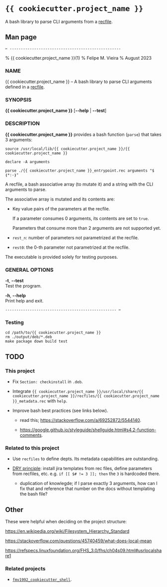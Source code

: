 <!--                          DO NOT EDIT THIS FILE                          -->
# `{{ cookiecutter.project_name }}`

A bash library to parse CLI arguments from a [recfile][recutils_website].

## Man page

`✂ --------------------------------------------------`

% {{ cookiecutter.project_name }}(1) % Felipe M. Vieira % August 2023

### NAME

{{ cookiecutter.project_name }} – A bash library to parse CLI arguments
defined in a
[recfile](https://www.gnu.org/software/recutils/ "GNU Recutils").

### SYNOPSIS

**{{ cookiecutter.project_name }}** \[**--help** \| **--test**\]

### DESCRIPTION

**{{ cookiecutter.project_name }}** provides a bash function (`parse`) that
takes 3 arguments:

    source /usr/local/lib/{{ cookiecutter.project_name }}/{{ cookiecutter.project_name }}

    declare -A arguments

    parse ./{{ cookiecutter.project_name }}_entrypoint.rec arguments "$❴*:-❵"

A recfile, a bash associative array (to mutate it) and a string with the
CLI arguments to parse.

The associative array is mutated and its contents are:

-   Key value pairs of the parameters at the recfile.

    If a parameter consumes 0 arguments, its contents are set to `true`.

    Parameters that consume more than 2 arguments are not supported yet.

-   `rest_n`: number of parameters not parametrized at the recfile.

-   `rest0`: the 0-th parameter not parametrized at the recfile.

The executable is provided solely for testing purposes.

### GENERAL OPTIONS

**-t**, **--test**  
Test the program.

**-h**, **--help**  
Print help and exit.


`-------------------------------------------------- ✂`

<!--

## Developing

???

-->

### Testing

```
cd /path/to/{{ cookiecutter.project_name }}
rm ./output/deb/*.deb
make package down build test
```

## TODO

### This project

*   Fix `Section: checkinstall` in `.deb`.

*   Integrate `{{ cookiecutter.project_name }}/usr/local/share/{{ cookiecutter.project_name }}/recfiles/{{ cookiecutter.project_name }}_metadata.rec` with `help`.

*   Improve bash best practices (see links below).

    *   read this; <https://stackoverflow.com/a/69252872/5544140>.

    *   <https://google.github.io/styleguide/shellguide.html#s4.2-function-comments>.

### Related to this project

*   Use `recfiles` to define depts. Its metadata capabilities are outstanding.

*   [DRY principle](https://en.wikipedia.org/wiki/Don%27t_repeat_yourself): install jira templates from rec files, define parameters from recfiles, etc. e.g. `if [[ $# != 3 ]]; then` the `3` is hardcoded there.

    *   duplication of knowlegde; if I parse exactly 3 arguments, how can I fix that and reference that number on the docs without templating the bash file?

## Other

These were helpful when deciding on the project structure:

https://en.wikipedia.org/wiki/Filesystem_Hierarchy_Standard

https://stackoverflow.com/questions/45740459/what-does-local-mean

https://refspecs.linuxfoundation.org/FHS_3.0/fhs/ch04s09.html#usrlocalshare1

### Related projects

*   [`fmv1992_cookiecutter_shell`](???).

<!--  -->

<!-- https://pandoc.org/chunkedhtml-demo/8.16-links-1.html -->

[recutils_website]: https://www.gnu.org/software/recutils/ (GNU Recutils)

<!-- # vim: set filetype=pandoc fileformat=unix nowrap spell spelllang=en: -->

<!--                          DO NOT EDIT THIS FILE                          -->
